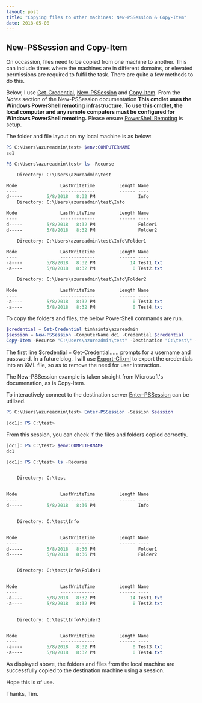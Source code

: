 ```yaml
---
layout: post
title: "Copying files to other machines: New-PSSession & Copy-Item"
date: 2018-05-08
---
```

## New-PSSession and Copy-Item
On occassion, files need to be copied from one machine to another. This can include times where the machines are in different domains, or elevated permissions are required to fulfil the task. There are quite a few methods to do this. 

Below, I use [Get-Credential](https://docs.microsoft.com/en-us/powershell/module/microsoft.powershell.security/get-credential?view=powershell-6), [New-PSSession](https://docs.microsoft.com/en-us/powershell/module/microsoft.powershell.core/new-pssession?view=powershell-6) and [Copy-Item](https://docs.microsoft.com/en-us/powershell/module/microsoft.powershell.management/copy-item?view=powershell-6). From the *Notes* section of the New-PSSession documentation **This cmdlet uses the Windows PowerShell remoting infrastructure. To use this cmdlet, the local computer and any remote computers must be configured for Windows PowerShell remoting.** Please ensure [PowerShell Remoting](https://docs.microsoft.com/en-us/powershell/scripting/core-powershell/running-remote-commands?view=powershell-6#windows-powershell-remoting) is setup.

The folder and file layout on my local machine is as below:

```PowerShell
PS C:\Users\azureadmin\test> $env:COMPUTERNAME
ca1

PS C:\Users\azureadmin\test> ls -Recurse

    Directory: C:\Users\azureadmin\test

Mode                LastWriteTime         Length Name                               
----                -------------         ------ ----
d-----         5/8/2018   8:32 PM                Info                                                                                    
    Directory: C:\Users\azureadmin\test\Info

Mode                LastWriteTime         Length Name 
----                -------------         ------ ---- 
d-----         5/8/2018   8:32 PM                Folder1  
d-----         5/8/2018   8:32 PM                Folder2 

    Directory: C:\Users\azureadmin\test\Info\Folder1

Mode                LastWriteTime         Length Name 
----                -------------         ------ ----   
-a----         5/8/2018   8:32 PM             14 Test1.txt   
-a----         5/8/2018   8:32 PM              0 Test2.txt                                                                                                              

    Directory: C:\Users\azureadmin\test\Info\Folder2

Mode                LastWriteTime         Length Name    
----                -------------         ------ ----     
-a----         5/8/2018   8:32 PM              0 Test3.txt  
-a----         5/8/2018   8:32 PM              0 Test4.txt
```
To copy the folders and files, the below PowerShell commands are run.

```PowerShell
$credential = Get-Credential timhaintz\azureadmin
$session = New-PSSession -ComputerName dc1 -Credential $credential
Copy-Item -Recurse "C:\Users\azureadmin\test" -Destination "C:\test\" -ToSession $Session
```
The first line $credential = Get-Credential...... prompts for a username and password. In a future blog, I will use [Export-Clixml](https://docs.microsoft.com/en-us/powershell/module/microsoft.powershell.utility/export-clixml?view=powershell-6) to export the credentials into an XML file, so as to remove the need for user interaction.

The New-PSSession example is taken straight from Microsoft's documenation, as is Copy-Item.

To interactively connect to the destination server [Enter-PSSession](https://docs.microsoft.com/en-us/powershell/module/microsoft.powershell.core/enter-pssession?view=powershell-6) can be utilised. 

```PowerShell
PS C:\Users\azureadmin\test> Enter-PSSession -Session $session

[dc1]: PS C:\test> 
```
From this session, you can check if the files and folders copied correctly.

```PowerShell
[dc1]: PS C:\test> $env:COMPUTERNAME
dc1

[dc1]: PS C:\test> ls -Recurse


    Directory: C:\test


Mode                LastWriteTime         Length Name
----                -------------         ------ ----
d-----         5/8/2018   8:36 PM                Info


    Directory: C:\test\Info


Mode                LastWriteTime         Length Name
----                -------------         ------ ----
d-----         5/8/2018   8:36 PM                Folder1
d-----         5/8/2018   8:36 PM                Folder2


    Directory: C:\test\Info\Folder1


Mode                LastWriteTime         Length Name
----                -------------         ------ ----
-a----         5/8/2018   8:32 PM             14 Test1.txt
-a----         5/8/2018   8:32 PM              0 Test2.txt


    Directory: C:\test\Info\Folder2


Mode                LastWriteTime         Length Name
----                -------------         ------ ----
-a----         5/8/2018   8:32 PM              0 Test3.txt
-a----         5/8/2018   8:32 PM              0 Test4.txt
```
As displayed above, the folders and files from the local machine are successfully copied to the destination machine using a session.

Hope this is of use.

Thanks, Tim.

